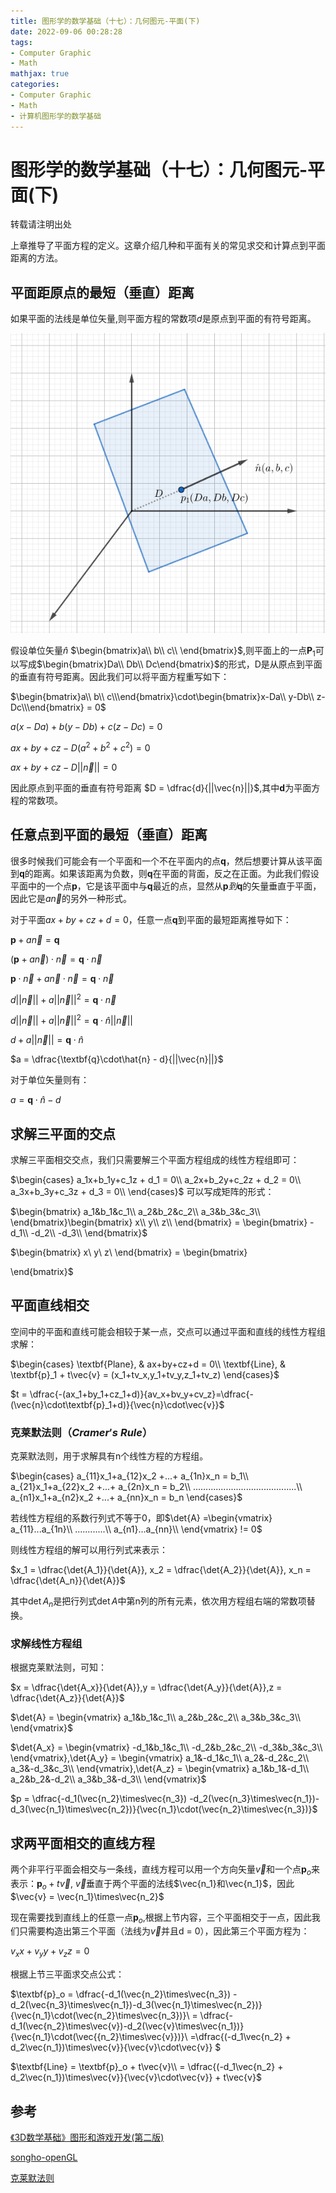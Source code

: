 ```yaml
---
title: 图形学的数学基础（十七）：几何图元-平面(下)
date: 2022-09-06 00:28:28
tags:
- Computer Graphic
- Math
mathjax: true
categories:
- Computer Graphic
- Math
- 计算机图形学的数学基础
---
```


# 图形学的数学基础（十七）：几何图元-平面(下)

转载请注明出处

上章推导了平面方程的定义。这章介绍几种和平面有关的常见求交和计算点到平面距离的方法。

## 平面距原点的最短（垂直）距离
如果平面的法线是单位矢量,则平面方程的常数项$d$是原点到平面的有符号距离。

![原点距平面距离](图形学的数学基础（十六）：几何图元-平面-下/1.jpg)

假设单位矢量$\hat{n}$ $\begin{bmatrix}a\\ b\\ c\\ \end{bmatrix}$,则平面上的一点$\textbf{P}_1$可以写成$\begin{bmatrix}Da\\ Db\\ Dc\end{bmatrix}$的形式，D是从原点到平面的垂直有符号距离。因此我们可以将平面方程重写如下：

$\begin{bmatrix}a\\ b\\ c\\\end{bmatrix}\cdot\begin{bmatrix}x-Da\\ y-Db\\ z-Dc\\\end{bmatrix} = 0$

$a(x-Da) + b(y-Db) + c(z-Dc) = 0$

$ax + by + cz -D(a^2 + b^2 + c^2) = 0$

$ax + by + cz -D||\vec{n}|| = 0$

因此原点到平面的垂直有符号距离 $D = \dfrac{d}{||\vec{n}||}$,其中$\textbf{d}$为平面方程的常数项。

## 任意点到平面的最短（垂直）距离
很多时候我们可能会有一个平面和一个不在平面内的点$\textbf{q}$，然后想要计算从该平面到$\textbf{q}$的距离。如果该距离为负数，则$\textbf{q}$在平面的背面，反之在正面。为此我们假设平面中的一个点$\textbf{p}$，它是该平面中与$\textbf{q}$最近的点，显然从$\textbf{p}到\textbf{q}$的矢量垂直于平面，因此它是$a\vec{n}$的另外一种形式。

对于平面$ax + by + cz+d = 0$，任意一点$\textbf{q}$到平面的最短距离推导如下：

$\textbf{p} + a\vec{n} = \textbf{q}$

$(\textbf{p} + a\vec{n})\cdot\vec{n} = \textbf{q}\cdot\vec{n}$

$\textbf{p}\cdot\vec{n} + a\vec{n}\cdot\vec{n} = \textbf{q}\cdot\vec{n}$

$d||\vec{n}|| + a||\vec{n}||^2 = \textbf{q}\cdot\vec{n}$

$d||\vec{n}|| + a||\vec{n}||^2 = \textbf{q}\cdot\hat{n}||\vec{n}||$

$d + a||\vec{n}|| = \textbf{q}\cdot\hat{n}$

$a = \dfrac{\textbf{q}\cdot\hat{n} - d}{||\vec{n}||}$

对于单位矢量则有：

$a = \textbf{q}\cdot\hat{n} - d$


## 求解三平面的交点
求解三平面相交交点，我们只需要解三个平面方程组成的线性方程组即可：

$\begin{cases}
    a_1x+b_1y+c_1z + d_1 = 0\\ 
    a_2x+b_2y+c_2z + d_2 = 0\\ 
    a_3x+b_3y+c_3z + d_3 = 0\\ 
\end{cases}$
可以写成矩阵的形式：

$\begin{bmatrix}
    a_1&b_1&c_1\\ 
    a_2&b_2&c_2\\ 
    a_3&b_3&c_3\\ 
\end{bmatrix}\begin{bmatrix}
    x\\ y\\ z\\ 
\end{bmatrix} = \begin{bmatrix}
    -d_1\\ 
    -d_2\\ 
    -d_3\\ 
\end{bmatrix}$

$\begin{bmatrix}
    x\\ y\\ z\\ 
\end{bmatrix} = \begin{bmatrix}
    
\end{bmatrix}$


## 平面直线相交
空间中的平面和直线可能会相较于某一点，交点可以通过平面和直线的线性方程组求解：

$\begin{cases}
    \textbf{Plane}, & ax+by+cz+d = 0\\ 
    \textbf{Line}, & \textbf{p}_1 + t\vec{v} = (x_1+tv_x,y_1+tv_y,z_1+tv_z) 
\end{cases}$

$t = \dfrac{-(ax_1+by_1+cz_1+d)}{av_x+bv_y+cv_z}=\dfrac{-(\vec{n}\cdot\textbf{p}_1+d)}{\vec{n}\cdot\vec{v}}$

### 克莱默法则（$Cramer's\;Rule$）

克莱默法则，用于求解具有n个线性方程的方程组。

$\begin{cases}
   a_{11}x_1+a_{12}x_2 +...+ a_{1n}x_n = b_1\\ 
   a_{21}x_1+a_{22}x_2 +...+ a_{2n}x_n = b_2\\ 
   .........................................\\ 
   a_{n1}x_1+a_{n2}x_2 +...+ a_{nn}x_n = b_n
\end{cases}$

若线性方程组的系数行列式不等于0，即$\det{A} =\begin{vmatrix}
    a_{11}...a_{1n}\\ 
    ............\\ 
    a_{n1}...a_{nn}\\ 
\end{vmatrix} != 0$

则线性方程组的解可以用行列式来表示：

$x_1 = \dfrac{\det{A_1}}{\det{A}}, x_2 = \dfrac{\det{A_2}}{\det{A}}, x_n = \dfrac{\det{A_n}}{\det{A}}$

其中$\det{A_n}$是把行列式$\det{A}$中第n列的所有元素，依次用方程组右端的常数项替换。

### 求解线性方程组

根据克莱默法则，可知：

$x = \dfrac{\det{A_x}}{\det{A}},y = \dfrac{\det{A_y}}{\det{A}},z = \dfrac{\det{A_z}}{\det{A}}$


$\det{A} = \begin{vmatrix}
    a_1&b_1&c_1\\ 
    a_2&b_2&c_2\\ 
    a_3&b_3&c_3\\ 
\end{vmatrix}$

$\det{A_x} = \begin{vmatrix}
    -d_1&b_1&c_1\\ 
    -d_2&b_2&c_2\\ 
    -d_3&b_3&c_3\\ 
\end{vmatrix},\det{A_y} = \begin{vmatrix}
    a_1&-d_1&c_1\\ 
    a_2&-d_2&c_2\\ 
    a_3&-d_3&c_3\\ 
\end{vmatrix},\det{A_z} = \begin{vmatrix}
    a_1&b_1&-d_1\\ 
    a_2&b_2&-d_2\\ 
    a_3&b_3&-d_3\\ 
\end{vmatrix}$

$p = \dfrac{-d_1(\vec{n_2}\times\vec{n_3}) -d_2(\vec{n_3}\times\vec{n_1})-d_3(\vec{n_1}\times\vec{n_2})}{\vec{n_1}\cdot(\vec{n_2}\times\vec{n_3})}$

## 求两平面相交的直线方程
两个非平行平面会相交与一条线，直线方程可以用一个方向矢量$\vec{v}$和一个点$\textbf{p}_o$来表示：$\textbf{p}_o + t\vec{v}$,
$\vec{v}$垂直于两个平面的法线$\vec{n_1}和\vec{n_1}$，因此$\vec{v} = \vec{n_1}\times\vec{n_2}$

现在需要找到直线上的任意一点$\textbf{p}_o$,根据上节内容，三个平面相交于一点，因此我们只需要构造出第三个平面（法线为$\vec{v}$并且d = 0），因此第三个平面方程为：

$v_xx+v_yy+v_zz = 0$

根据上节三平面求交点公式：

$\textbf{p}_o = \dfrac{-d_1(\vec{n_2}\times\vec{n_3}) -d_2(\vec{n_3}\times\vec{n_1})-d_3(\vec{n_1}\times\vec{n_2})}{\vec{n_1}\cdot(\vec{n_2}\times\vec{n_3})}\\ 
= \dfrac{-d_1(\vec{n_2}\times\vec{v})-d_2(\vec{v}\times\vec{n_1})}{\vec{n_1}\cdot(\vec{{n_2}\times\vec{v}})}\\ 
=\dfrac{(-d_1\vec{n_2} + d_2\vec{n_1})\times\vec{v}}{\vec{v}\cdot\vec{v}}
$

$\textbf{Line} = \textbf{p}_o + t\vec{v}\\ 
= \dfrac{(-d_1\vec{n_2} + d_2\vec{n_1})\times\vec{v}}{\vec{v}\cdot\vec{v}} + t\vec{v}$


## 参考
[《3D数学基础》图形和游戏开发(第二版)](https://item.jd.com/12659881.html)

[songho-openGL](http://www.songho.ca/math/plane/plane.html)

[克莱默法则](https://zhuanlan.zhihu.com/p/161429987)